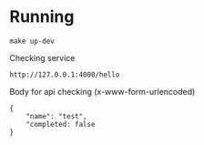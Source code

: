# Running

~~~
make up-dev
~~~

Checking service
~~~
http://127.0.0.1:4000/hello
~~~
Body for api checking (x-www-form-urlencoded)

~~~
{
    "name": "test",
    "completed: false
}
~~~